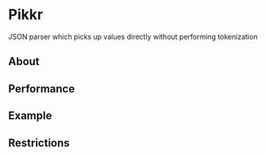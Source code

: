# Pikkr

JSON parser which picks up values directly without performing tokenization

## About

## Performance

## Example

## Restrictions
